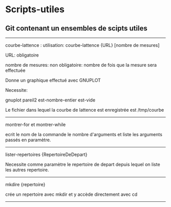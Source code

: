 # Scripts-utiles
## Git contenant un ensembles de scipts utiles

---
courbe-lattence  :
utilisation: courbe-lattence {URL} [nombre de mesures]

URL: obligatoire

nombre de mesures: non obligatoire: nombre de fois que la mesure sera effectuée

Donne un graphique effectué avec GNUPLOT

Necessite:

gnuplot
pareil2
est-nombre-entier
est-vide

Le fichier dans lequel la courbe de lattence est enregistrée est /tmp/courbe

----

montrer-for  et montrer-while

ecrit le nom de la commande
le nombre d'arguments
et liste les arguments passés en paramètre.
 
----

lister-repertoires {RepertoireDeDepart}

Necessite comme paramètre le repertoire de depart depuis lequel on liste les autres repertoire.

----

mkdire {repertoire}

crée un repertoire avec mkdir et y accède directement avec cd

----



